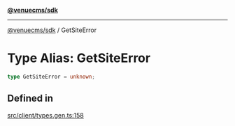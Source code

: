 [**@venuecms/sdk**](../Index.md)

***

[@venuecms/sdk](../Index.md) / GetSiteError

# Type Alias: GetSiteError

```ts
type GetSiteError = unknown;
```

## Defined in

[src/client/types.gen.ts:158](https://github.com/venuecms/sdk/blob/9ae98ad19cd49271fbec864143c1fdaa80d0b742/src/client/types.gen.ts#L158)
